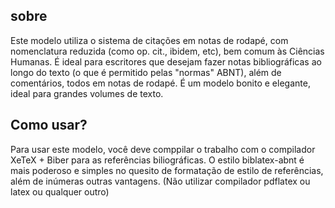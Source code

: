## sobre
Este modelo utiliza o sistema de citações em notas de rodapé, com nomenclatura reduzida (como op. cit., ibidem, etc), bem comum às Ciências Humanas. É ideal para escritores que desejam fazer notas bibliográficas ao longo do texto (o que é permitido pelas "normas" ABNT), além de comentários, todos em notas de rodapé. É um modelo bonito e elegante, ideal para grandes volumes de texto.
## Como usar?
Para usar este modelo, você deve comppilar o trabalho com o compilador XeTeX + Biber para as referências biliográficas. O estilo biblatex-abnt é mais poderoso e simples no quesito de formatação de estilo de referências, além de inúmeras outras vantagens. (Não utilizar compilador pdflatex ou latex ou qualquer outro)
